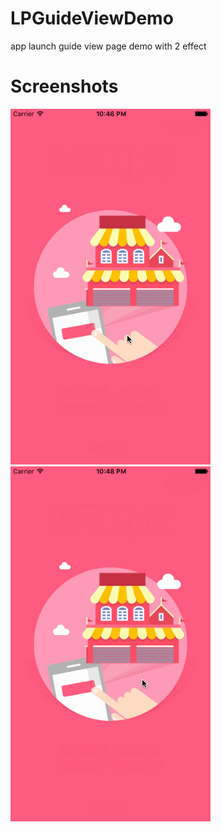 # LPGuideViewDemo

app launch guide view page demo with 2 effect

# Screenshots

<img src="screenshot1.gif" width="320">
<img src="screenshot2.gif" width="320">

